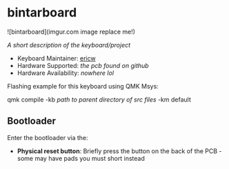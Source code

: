 # bintarboard

![bintarboard](imgur.com image replace me!) 

*A short description of the keyboard/project*

* Keyboard Maintainer: [ericw](https://github.com/ericw6408)
* Hardware Supported: *the pcb found on github*
* Hardware Availability: *nowhere lol*

Flashing example for this keyboard using QMK Msys:

qmk compile -kb *path to parent directory of src files* -km default

## Bootloader

Enter the bootloader via the:

* **Physical reset button**: Briefly press the button on the back of the PCB - some may have pads you must short instead


